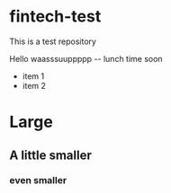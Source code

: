 # fintech-test
This is a test repository 


Hello waasssuuppppp -- lunch time soon 
* item 1 
* item 2 

# Large 
## A little smaller 

### even smaller 
